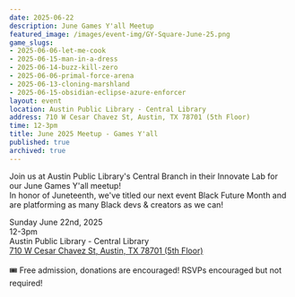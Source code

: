```yaml
---
date: 2025-06-22
description: June Games Y'all Meetup
featured_image: /images/event-img/GY-Square-June-25.png
game_slugs:
- 2025-06-06-let-me-cook
- 2025-06-15-man-in-a-dress
- 2025-06-14-buzz-kill-zero
- 2025-06-06-primal-force-arena
- 2025-06-13-cloning-marshland
- 2025-06-15-obsidian-eclipse-azure-enforcer
layout: event
location: Austin Public Library - Central Library
address: 710 W Cesar Chavez St, Austin, TX 78701 (5th Floor)
time: 12-3pm
title: June 2025 Meetup - Games Y'all
published: true
archived: true
---
```



Join us at Austin Public Library's Central Branch in their Innovate Lab for our June Games Y'all meetup!  
In honor of Juneteenth, we've titled our next event Black Future Month and are platforming as many Black devs &amp; creators as we can!

Sunday June 22nd, 2025<br>
12-3pm<br>
Austin Public Library - Central Library<br>
<a href="https://maps.app.goo.gl/MYF1un8VKobn5z5BA" target="_blank">710 W Cesar Chavez St, Austin, TX 78701 (5th Floor)</a>
<br><br>
🎟️ Free admission, donations are encouraged! RSVPs encouraged but not required!
